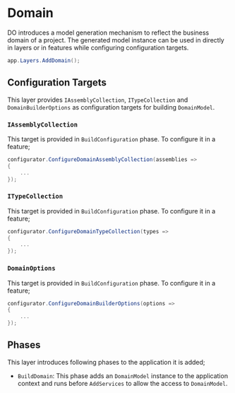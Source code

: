 # Domain

DO introduces a model generation mechanism to reflect the business domain of
a project. The generated model instance can be used in directly in layers or 
in features while configuring configuration targets.

```csharp
app.Layers.AddDomain();
```

## Configuration Targets

This layer provides `IAssemblyCollection`, `ITypeCollection` and 
`DomainBuilderOptions` as configuration targets for building `DomainModel`.

### `IAssemblyCollection`

This target is provided in `BuildConfiguration` phase. To configure it in a 
feature;

```csharp
configurator.ConfigureDomainAssemblyCollection(assemblies =>
{
    ...
});
```

### `ITypeCollection`

This target is provided in `BuildConfiguration` phase. To configure it in a 
feature;

```csharp
configurator.ConfigureDomainTypeCollection(types =>
{
    ...
});
```

### `DomainOptions`

This target is provided in `BuildConfiguration` phase. To configure it in a 
feature;

```csharp
configurator.ConfigureDomainBuilderOptions(options =>
{
    ...
});
```

## Phases

This layer introduces following phases to the application it is added;

- `BuildDomain`: This phase adds an `DomainModel` instance to the application
  context and runs before `AddServices` to allow the access to `DomainModel`.
